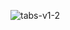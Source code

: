 ![tabs-v1-2](https://github.com/Aravindh5466/Tabs/assets/119068934/f6daafe9-23ff-41de-8eb7-c95e12c1cae5)
